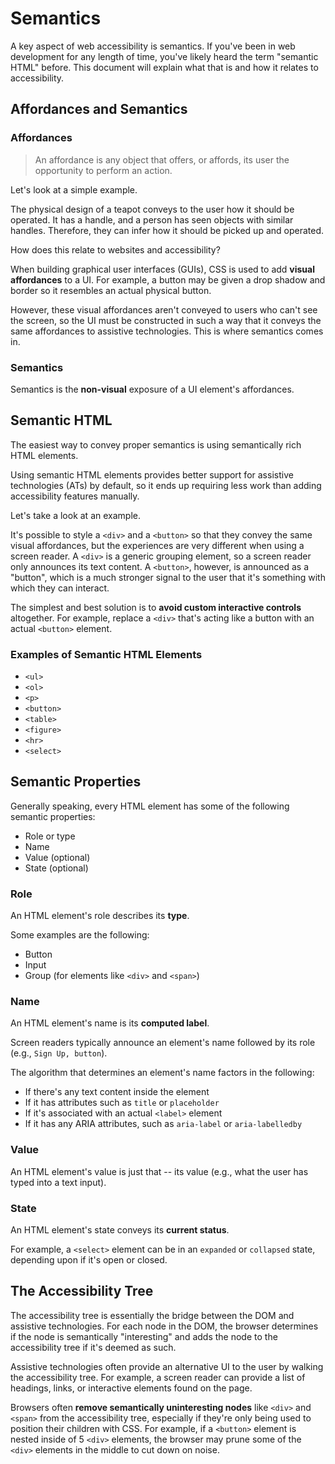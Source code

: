 # Semantics

A key aspect of web accessibility is semantics. If you've been in web development for any length of time, you've likely heard the term "semantic HTML" before. This document will explain what that is and how it relates to accessibility.

## Affordances and Semantics

### Affordances

> An affordance is any object that offers, or affords, its user the opportunity to perform an action.

Let's look at a simple example.

The physical design of a teapot conveys to the user how it should be operated. It has a handle, and a person has seen objects with similar handles. Therefore, they can infer how it should be picked up and operated.

How does this relate to websites and accessibility?

When building graphical user interfaces (GUIs), CSS is used to add **visual affordances** to a UI. For example, a button may be given a drop shadow and border so it resembles an actual physical button.

However, these visual affordances aren't conveyed to users who can't see the screen, so the UI must be constructed in such a way that it conveys the same affordances to assistive technologies. This is where semantics comes in.

### Semantics

Semantics is the **non-visual** exposure of a UI element's affordances.

## Semantic HTML

The easiest way to convey proper semantics is using semantically rich HTML elements.

Using semantic HTML elements provides better support for assistive technologies (ATs) by default, so it ends up requiring less work than adding accessibility features manually.

Let's take a look at an example.

It's possible to style a `<div>` and a `<button>` so that they convey the same visual affordances, but the experiences are very different when using a screen reader. A `<div>` is a generic grouping element, so a screen reader only announces its text content. A `<button>`, however, is announced as a "button", which is a much stronger signal to the user that it's something with which they can interact.

The simplest and best solution is to **avoid custom interactive controls** altogether. For example, replace a `<div>` that's acting like a button with an actual `<button>` element.

### Examples of Semantic HTML Elements

- `<ul>`
- `<ol>`
- `<p>`
- `<button>`
- `<table>`
- `<figure>`
- `<hr>`
- `<select>`

## Semantic Properties

Generally speaking, every HTML element has some of the following semantic properties:

- Role or type
- Name
- Value (optional)
- State (optional)

### Role

An HTML element's role describes its **type**.

Some examples are the following:

- Button
- Input
- Group (for elements like `<div>` and `<span>`)

### Name

An HTML element's name is its **computed label**.

Screen readers typically announce an element's name followed by its role (e.g., `Sign Up, button`).

The algorithm that determines an element's name factors in the following:

- If there's any text content inside the element
- If it has attributes such as `title` or `placeholder`
- If it's associated with an actual `<label>` element
- If it has any ARIA attributes, such as `aria-label` or `aria-labelledby`

### Value

An HTML element's value is just that -- its value (e.g., what the user has typed into a text input).

### State

An HTML element's state conveys its **current status**.

For example, a `<select>` element can be in an `expanded` or `collapsed` state, depending upon if it's open or closed.

## The Accessibility Tree

The accessibility tree is essentially the bridge between the DOM and assistive technologies. For each node in the DOM, the browser determines if the node is semantically "interesting" and adds the node to the accessibility tree if it's deemed as such.

Assistive technologies often provide an alternative UI to the user by walking the accessibility tree. For example, a screen reader can provide a list of headings, links, or interactive elements found on the page.

Browsers often **remove semantically uninteresting nodes** like `<div>` and `<span>` from the accessibility tree, especially if they're only being used to position their children with CSS. For example, if a `<button>` element is nested inside of 5 `<div>` elements, the browser may prune some of the `<div>` elements in the middle to cut down on noise.
